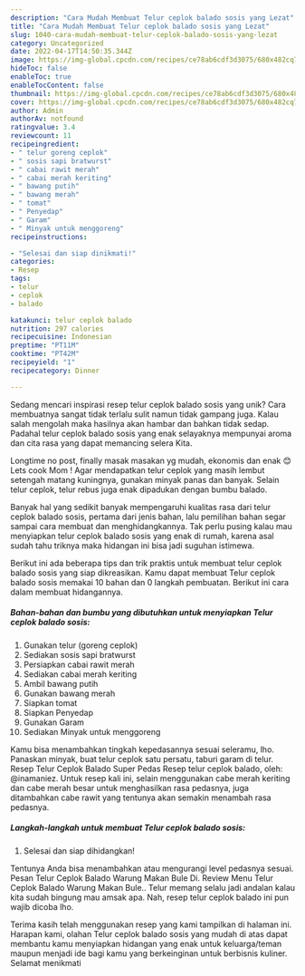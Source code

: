 ```yaml
---
description: "Cara Mudah Membuat Telur ceplok balado sosis yang Lezat"
title: "Cara Mudah Membuat Telur ceplok balado sosis yang Lezat"
slug: 1040-cara-mudah-membuat-telur-ceplok-balado-sosis-yang-lezat
category: Uncategorized
date: 2022-04-17T14:50:35.344Z
image: https://img-global.cpcdn.com/recipes/ce78ab6cdf3d3075/680x482cq70/telur-ceplok-balado-sosis-foto-resep-utama.jpg
hideToc: false
enableToc: true
enableTocContent: false
thumbnail: https://img-global.cpcdn.com/recipes/ce78ab6cdf3d3075/680x482cq70/telur-ceplok-balado-sosis-foto-resep-utama.jpg
cover: https://img-global.cpcdn.com/recipes/ce78ab6cdf3d3075/680x482cq70/telur-ceplok-balado-sosis-foto-resep-utama.jpg
author: Admin
authorAv: notfound
ratingvalue: 3.4
reviewcount: 11
recipeingredient:
- " telur goreng ceplok"
- " sosis sapi bratwurst"
- " cabai rawit merah"
- " cabai merah keriting"
- " bawang putih"
- " bawang merah"
- " tomat"
- " Penyedap"
- " Garam"
- " Minyak untuk menggoreng"
recipeinstructions:

- "Selesai dan siap dinikmati!"
categories:
- Resep
tags:
- telur
- ceplok
- balado

katakunci: telur ceplok balado 
nutrition: 297 calories
recipecuisine: Indonesian
preptime: "PT11M"
cooktime: "PT42M"
recipeyield: "1"
recipecategory: Dinner

---
```





Sedang mencari inspirasi resep telur ceplok balado sosis yang unik? Cara membuatnya sangat tidak terlalu sulit namun tidak gampang juga. Kalau salah mengolah maka hasilnya akan hambar dan bahkan tidak sedap. Padahal telur ceplok balado sosis yang enak selayaknya mempunyai aroma dan cita rasa yang dapat memancing selera Kita.





Longtime no post, finally masak masakan yg mudah, ekonomis dan enak 😊 Lets cook Mom ! Agar mendapatkan telur ceplok yang masih lembut setengah matang kuningnya, gunakan minyak panas dan banyak. Selain telur ceplok, telur rebus juga enak dipadukan dengan bumbu balado.

Banyak hal yang sedikit banyak mempengaruhi kualitas rasa dari telur ceplok balado sosis, pertama dari jenis bahan, lalu pemilihan bahan segar sampai cara membuat dan menghidangkannya. Tak perlu pusing kalau mau menyiapkan telur ceplok balado sosis yang enak di rumah, karena asal sudah tahu triknya maka hidangan ini bisa jadi suguhan istimewa.






Berikut ini ada beberapa tips dan trik praktis untuk membuat telur ceplok balado sosis yang siap dikreasikan. Kamu dapat membuat Telur ceplok balado sosis memakai 10 bahan dan 0 langkah pembuatan. Berikut ini cara dalam membuat hidangannya.

<!--inarticleads1-->

##### Bahan-bahan dan bumbu yang dibutuhkan untuk menyiapkan Telur ceplok balado sosis:

1. Gunakan  telur (goreng ceplok)
1. Sediakan  sosis sapi bratwurst
1. Persiapkan  cabai rawit merah
1. Sediakan  cabai merah keriting
1. Ambil  bawang putih
1. Gunakan  bawang merah
1. Siapkan  tomat
1. Siapkan  Penyedap
1. Gunakan  Garam
1. Sediakan  Minyak untuk menggoreng


Kamu bisa menambahkan tingkah kepedasannya sesuai seleramu, lho. Panaskan minyak, buat telur ceplok satu persatu, taburi garam di telur. Resep Telur Ceplok Balado Super Pedas Resep telur ceplok balado, oleh: @inamaniez. Untuk resep kali ini, selain menggunakan cabe merah keriting dan cabe merah besar untuk menghasilkan rasa pedasnya, juga ditambahkan cabe rawit yang tentunya akan semakin menambah rasa pedasnya. 

<!--inarticleads2-->

##### Langkah-langkah untuk membuat Telur ceplok balado sosis:


1. Selesai dan siap dihidangkan!

Tentunya Anda bisa menambahkan atau mengurangi level pedasnya sesuai. Pesan Telur Ceplok Balado Warung Makan Bule Di. Review Menu Telur Ceplok Balado Warung Makan Bule.. Telur memang selalu jadi andalan kalau kita sudah bingung mau amsak apa. Nah, resep telur ceplok balado ini pun wajib dicoba lho. 

Terima kasih telah menggunakan resep yang kami tampilkan di halaman ini. Harapan kami, olahan Telur ceplok balado sosis yang mudah di atas dapat membantu kamu menyiapkan hidangan yang enak untuk keluarga/teman maupun menjadi ide bagi kamu yang berkeinginan untuk berbisnis kuliner. Selamat menikmati
